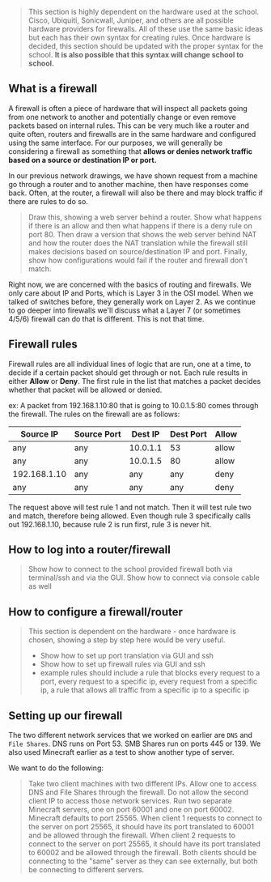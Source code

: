 > This section is highly dependent on the hardware used at the school. Cisco, Ubiquiti, Sonicwall, Juniper, and others are all possible hardware providers for firewalls. All of these use the same basic ideas but each has their own syntax for creating rules. Once hardware is decided, this section should be updated with the proper syntax for the school. **It is also possible that this syntax will change school to school.**

## What is a firewall

A firewall is often a piece of hardware that will inspect all packets going from one network to another and potentially change or even remove packets based on internal rules. This can be very much like a router and quite often, routers and firewalls are in the same hardware and configured using the same interface. For our purposes, we will generally be considering a firewall as something that **allows or denies network traffic based on a source or destination IP or port.**

In our previous network drawings, we have shown request from a machine go through a router and to another machine, then have responses come back. Often, at the router, a firewall will also be there and may block traffic if there are rules to do so.

> Draw this, showing a web server behind a router. Show what happens if there is an allow and then what happens if there is a deny rule on port 80. Then draw a version that shows the web server behind NAT and how the router does the NAT translation while the firewall still makes decisions based on source/destination IP and port. Finally, show how configurations would fail if the router and firewall don't match.

Right now, we are concerned with the basics of routing and firewalls. We only care about IP and Ports, which is Layer 3 in the OSI model. When we talked of switches before, they generally work on Layer 2. As we continue to go deeper into firewalls we'll discuss what a Layer 7 (or sometimes 4/5/6) firewall can do that is different. This is not that time.

## Firewall rules

Firewall rules are all individual lines of logic that are run, one at a time, to decide if a certain packet should get through or not. Each rule results in either **Allow** or **Deny**. The first rule in the list that matches a packet decides whether that packet will be allowed or denied.

ex: A packet from 192.168.1.10:80 that is going to 10.0.1.5:80 comes through the firewall. The rules on the firewall are as follows:

| Source IP| Source Port | Dest IP | Dest Port | Allow |
|---|---|---|---|---|
| any | any | 10.0.1.1 | 53 | allow |
| any | any | 10.0.1.5 | 80 | allow |
| 192.168.1.10| any | any | any | deny |
| any | any | any | any | deny |

The request above will test rule 1 and not match. Then it will test rule two and match, therefore being allowed. Even though rule 3 specifically calls out 192.168.1.10, because rule 2 is run first, rule 3 is never hit.

## How to log into a router/firewall

> Show how to connect to the school provided firewall both via terminal/ssh and via the GUI.
> Show how to connect via console cable as well

## How to configure a firewall/router

> This section is dependent on the hardware - once hardware is chosen, showing a step by step here would be very useful.
> * Show how to set up port translation via GUI and ssh
> * Show how to set up firewall rules via GUI and ssh
>  * example rules should include a rule that blocks every request to a port, every request to a specific ip, every request from a specific ip, a rule that allows all traffic from a specific ip to a specific ip


## Setting up our firewall

The two different network services that we worked on earlier are `DNS` and `File Shares`. DNS runs on Port 53. SMB Shares run on ports 445 or 139. We also used Minecraft earlier as a test to show another type of server.

We want to do the following:

> Take two client machines with two different IPs. Allow one to access DNS and File Shares through the firewall. Do not allow the second client IP to access those network services.
> Run two separate Minecraft servers, one on port 60001 and one on port 60002. Minecraft defaults to port 25565. When client 1 requests to connect to the server on port 25565, it should have its port translated to 60001 and be allowed through the firewall. When client 2 requests to connect to the server on port 25565, it should have its port translated to 60002 and be allowed through the firewall. Both clients should be connecting to the "same" server as they can see externally, but both be connecting to different servers.
